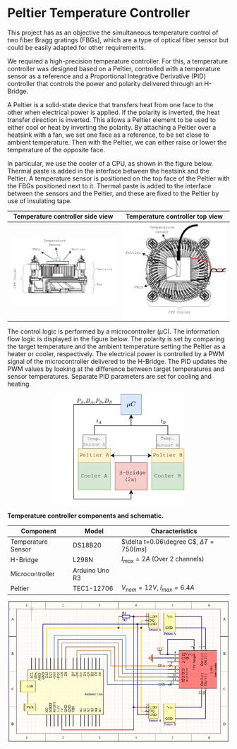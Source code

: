 # Peltier Temperature Controller

This project has as an objective the simultaneous temperature control of two fiber Bragg gratings (FBGs), which are a type of optical fiber sensor but could be easily adapted for other requirements.

We required a high-precision temperature controller. For this, a temperature controller was designed based on a Peltier, controlled with a temperature sensor as a reference and a Proportional Integrative Derivative (PID) controller that controls the power and polarity delivered through an H-Bridge.

A Peltier is a solid-state device that transfers heat from one face to the other when electrical power is applied. If the polarity is inverted, the heat transfer direction is inverted. This allows a Peltier element to be used to either cool or heat by inverting the polarity. By attaching a Peltier over a heatsink with a fan, we set one face as a reference, to be set close to ambient temperature. Then with the Peltier, we can either raise or lower the temperature of the opposite face.

In particular, we use the cooler of a CPU, as shown in the figure below. Thermal paste is added in the interface between the heatsink and the Peltier. A temperature sensor is positioned on the top face of the Peltier with the FBGs positioned next to it. Thermal paste is added to the interface between the sensors and the Peltier, and these are fixed to the Peltier by use of insulating tape.

Temperature controller side view           |  Temperature controller top view
:-----------------------------------------:|:-----------------------------------------:
![Temperature controller side view](imgs/temp_controler_side.png )          |  ![Temperature controller top view](imgs/temp_controler_top.png)


The control logic is performed by a microcontroller ($\mu$C). The information flow logic is displayed in the figure below. The polarity is set by comparing the target temperature and the ambient temperature setting the Peltier as a heater or cooler, respectively. The electrical power is controlled by a PWM signal of the microcontroller delivered to the H-Bridge. The PID updates the PWM values by looking at the difference between target temperatures and sensor temperatures. Separate PID parameters are set for cooling and heating.

<p style="text-align:center;">
<img src=imgs/controller_diagram.png width=300 alt="Information flow diagram of controller"></p>

**Temperature controller components and schematic.**

| Component          | Model             | Characteristics              |
|--------------------|-------------------|-------------------------------|
| Temperature Sensor | DS18B20           | $\delta t=0.06\degree C$, $\Delta T=750[ms]$ |
| H-Bridge           | L298N             | $I_{max} = 2A$ (Over 2 channels) |
| Microcontroller    | Arduino Uno R3    |                               |
| Peltier            | TEC1-12706        | $V_{nom}=12V$, $I_{max}= 6.4A$ |

<p style="text-align:center;">
<img src=imgs/schematic.png width=500 alt="Controller circuit schematic"></p>
